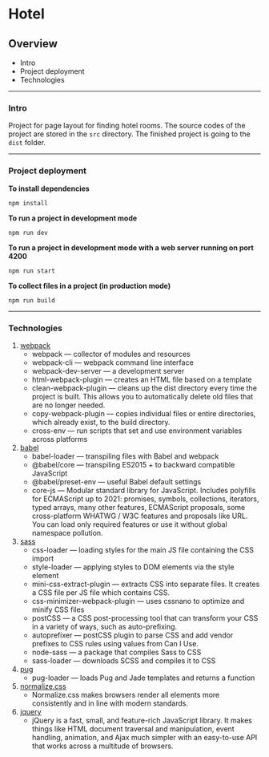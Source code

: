 # Hotel

## Overview
* Intro
* Project deployment
* Technologies

---

### Intro

Project for page layout for finding hotel rooms. The source codes of the project are stored in the `src` directory. The finished project is going to the `dist` folder. 

---

### Project deployment

**To install dependencies**

```npm install```

**To run a project in development mode**

```npm run dev```

**To run a project in development mode with a web server running on port 4200**

```npm run start```

**To collect files in a project (in production mode)**

```npm run build```

---

### Technologies
1. [webpack](http://webpack.github.io/)
    * webpack &mdash; collector of modules and resources
    * webpack-cli &mdash; webpack command line interface
    * webpack-dev-server &mdash; a development server
    * html-webpack-plugin &mdash; creates an HTML file based on a template
    * clean-webpack-plugin &mdash; cleans up the dist directory every time the project is built. This allows you to automatically delete old files that are no longer needed.
    * copy-webpack-plugin &mdash; сopies individual files or entire directories, which already exist, to the build directory.
    * cross-env &mdash; run scripts that set and use environment variables across platforms
2. [babel](https://babeljs.io/)
    * babel-loader &mdash; transpiling files with Babel and webpack
    * @babel/core &mdash; transpiling ES2015 + to backward compatible JavaScript
    * @babel/preset-env &mdash; useful Babel default settings
    * core-js &mdash; Modular standard library for JavaScript. Includes polyfills for ECMAScript up to 2021: promises, symbols, collections, iterators, typed arrays, many other features, ECMAScript proposals, some cross-platform WHATWG / W3C features and proposals like URL. You can load only required features or use it without global namespace pollution.
3. [sass](https://sass-lang.com/)
    * css-loader &mdash; loading styles for the main JS file containing the CSS import
    * style-loader &mdash; applying styles to DOM elements via the style element
    * mini-css-extract-plugin &mdash; extracts CSS into separate files. It creates a CSS file per JS file which contains CSS.
    * css-minimizer-webpack-plugin &mdash; uses cssnano to optimize and minify CSS files
    * postCSS &mdash; a CSS post-processing tool that can transform your CSS in a variety of ways, such as auto-prefixing.
    * autoprefixer &mdash; postCSS plugin to parse CSS and add vendor prefixes to CSS rules using values from Can I Use.
    * node-sass &mdash; a package that compiles Sass to CSS
    * sass-loader &mdash; downloads SCSS and compiles it to CSS
4. [pug](https://pugjs.org/api/getting-started.html)
    * pug-loader &mdash; loads Pug and Jade templates and returns a function
5. [normalize.css](https://necolas.github.io/normalize.css/)
    * Normalize.css makes browsers render all elements more consistently and in line with modern standards.
6. [jquery](https://jquery.com/)
    * jQuery is a fast, small, and feature-rich JavaScript library. It makes things like HTML document traversal and manipulation, event handling, animation, and Ajax much simpler with an easy-to-use API that works across a multitude of browsers.

